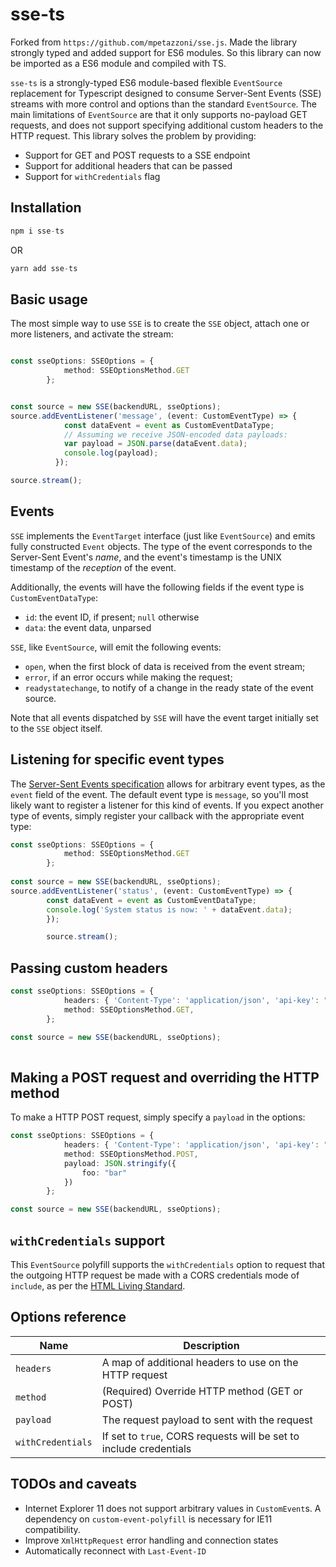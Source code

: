 # sse-ts

Forked from `https://github.com/mpetazzoni/sse.js`. 
Made the library strongly typed and added support for ES6 modules. So this library can now be imported as a ES6 module and compiled with TS. 

`sse-ts` is a strongly-typed ES6 module-based flexible `EventSource` replacement for Typescript designed
to consume Server-Sent Events (SSE) streams with more control and
options than the standard `EventSource`. The main limitations of
`EventSource` are that it only supports no-payload GET requests, and
does not support specifying additional custom headers to the HTTP
request. This library solves the problem by providing:
- Support for GET and POST requests to a SSE endpoint
- Support for additional headers that can be passed
- Support for `withCredentials` flag


## Installation
```ts
npm i sse-ts
```
OR
```ts
yarn add sse-ts
```

## Basic usage

The most simple way to use `SSE` is to create the `SSE` object, attach
one or more listeners, and activate the stream:

```ts

const sseOptions: SSEOptions = {
            method: SSEOptionsMethod.GET
        };


const source = new SSE(backendURL, sseOptions);
source.addEventListener('message', (event: CustomEventType) => {
            const dataEvent = event as CustomEventDataType;
            // Assuming we receive JSON-encoded data payloads:
            var payload = JSON.parse(dataEvent.data);
            console.log(payload);
          });

source.stream();
```

## Events

`SSE` implements the `EventTarget` interface (just like `EventSource`)
and emits fully constructed `Event` objects. The type of the event
corresponds to the Server-Sent Event's _name_, and the event's timestamp
is the UNIX timestamp of the _reception_ of the event.

Additionally, the events will have the following fields if the event type is `CustomEventDataType`:

- `id`: the event ID, if present; `null` otherwise
- `data`: the event data, unparsed

`SSE`, like `EventSource`, will emit the following events:

- `open`, when the first block of data is received from the event
  stream;
- `error`, if an error occurs while making the request;
- `readystatechange`, to notify of a change in the ready state of the
  event source.

Note that all events dispatched by `SSE` will have the event target
initially set to the `SSE` object itself.

## Listening for specific event types

The [Server-Sent Events
specification](https://html.spec.whatwg.org/multipage/comms.html#server-sent-events)
allows for arbitrary event types, as the `event` field of the event. The
default event type is `message`, so you'll most likely want to register
a listener for this kind of events. If you expect another type of
events, simply register your callback with the appropriate event type:

```ts
const sseOptions: SSEOptions = {
            method: SSEOptionsMethod.GET
        };
        
const source = new SSE(backendURL, sseOptions);
source.addEventListener('status', (event: CustomEventType) => {
        const dataEvent = event as CustomEventDataType;
        console.log('System status is now: ' + dataEvent.data);
        });

        source.stream();
```


## Passing custom headers

```ts
const sseOptions: SSEOptions = {
            headers: { 'Content-Type': 'application/json', 'api-key': "apiKey" },
            method: SSEOptionsMethod.GET,
        };

const source = new SSE(backendURL, sseOptions);
        
```

## Making a POST request and overriding the HTTP method

To make a HTTP POST request, simply specify a `payload` in the options:

```ts
const sseOptions: SSEOptions = {
            headers: { 'Content-Type': 'application/json', 'api-key': "apiKey" },
            method: SSEOptionsMethod.POST,
            payload: JSON.stringify({
                foo: "bar"
            })
        };

const source = new SSE(backendURL, sseOptions);
```


## `withCredentials` support

This `EventSource` polyfill supports the `withCredentials` option to
request that the outgoing HTTP request be made with a CORS credentials
mode of `include`, as per the [HTML Living
Standard](https://fetch.spec.whatwg.org/#concept-request-credentials-mode).

## Options reference

| Name              | Description |
| ----------------- | ----------- |
| `headers`         | A map of additional headers to use on the HTTP request |
| `method`          | (Required) Override HTTP method (GET or POST) |
| `payload`         | The request payload to sent with the request |
| `withCredentials` | If set to `true`, CORS requests will be set to include credentials |

## TODOs and caveats

- Internet Explorer 11 does not support arbitrary values in
  `CustomEvent`s.  A dependency on `custom-event-polyfill` is necessary
  for IE11 compatibility.
- Improve `XmlHttpRequest` error handling and connection states
- Automatically reconnect with `Last-Event-ID`
